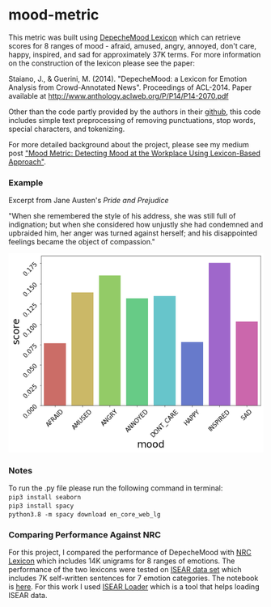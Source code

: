 # mood-metric

This metric was built using [DepecheMood Lexicon](https://github.com/marcoguerini/DepecheMood) which can retrieve scores for 8 ranges of mood - afraid, amused, angry, annoyed, don't care, happy, inspired, and sad for approximately 37K terms. For more information on the construction of the lexicon please see the paper:

Staiano, J., & Guerini, M. (2014). "DepecheMood: a Lexicon for Emotion Analysis from Crowd-Annotated News". Proceedings of ACL-2014. Paper available at http://www.anthology.aclweb.org/P/P14/P14-2070.pdf

Other than the code partly provided by the authors in their [github](https://github.com/marcoguerini/DepecheMood), this code includes simple text preprocessing of removing punctuations, stop words, special characters, and tokenizing.

For more detailed background about the project, please see my medium post ["Mood Metric: Detecting Mood at the Workplace Using Lexicon-Based Approach"](https://medium.com/@esther.e.song/mood-metric-detecting-mood-at-workplace-using-lexicon-based-approach-8a2b2bbba74).

### Example

Excerpt from Jane Austen's *Pride and Prejudice*

"When she remembered the style of his address, she was still full of indignation; but when she considered how unjustly she had condemned and upbraided him, her anger was turned against herself; and his disappointed feelings became the object of compassion."

![mood metric](/pride_and_prejudice.png)

### Notes

To run the .py file please run the following command in terminal:  
```pip3 install seaborn```  
```pip3 install spacy```  
```python3.8 -m spacy download en_core_web_lg```  


### Comparing Performance Against NRC

For this project, I compared the performance of DepecheMood with [NRC Lexicon](https://saifmohammad.com/WebPages/NRC-Emotion-Lexicon.htm) which includes 14K unigrams for 8 ranges of emotions. The performance of the two lexicons were tested on [ISEAR data set](https://www.unige.ch/cisa/research/materials-and-online-research/research-material/) which includes 7K self-written sentences for 7 emotion categories. The notebook is [here](https://github.com/ehsong/mood-metric/blob/master/nrc_dm_comparison.ipynb). For this work I used [ISEAR Loader](https://github.com/sinmaniphel/py_isear_dataset) which is a tool that helps loading ISEAR data.
